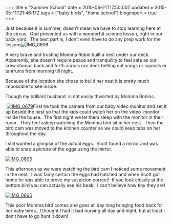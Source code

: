 +++
title = "Summer School"
date = 2010-06-21T17:50:00Z
updated = 2015-05-11T21:46:17Z
tags = ["baby birds", "home school"]
blogimport = true 
+++

Just because it is summer, doesn’t mean we have to stop learning here at the circus.&#160; God presented us with a wonderful science lesson, right in our back yard.&#160; The best part is, I don’t even have to do any prep work for the lessons![![IMG_0606](https://latc.s3.amazonaws.com/wp-content/uploads/2010/06/IMG_0606.jpg "IMG_0606")](https://latc.s3.amazonaws.com/wp-content/uploads/2010/06/IMG_0606.jpg)

 A very brave and trusting Momma Robin built a nest under our deck.&#160; Apparently, she doesn’t require peace and tranquility to feel safe as our crew stomps back and forth across our deck belting out songs or squeals or tantrums from morning till night.&#160; 

Because of the location she chose to build her nest it is pretty much impossible to see inside. 

Though my brilliant husband&#160; is not easily thwarted by Momma Robins.&#160; 

&#160;[![IMG_0679](https://latc.s3.amazonaws.com/wp-content/uploads/2010/06/IMG_0679.jpg "IMG_0679")](https://latc.s3.amazonaws.com/wp-content/uploads/2010/06/IMG_0679.jpg)First he took the camera from our baby video monitor and set it up beside the nest so that the kids could watch her on the video&#160; monitor inside the house.&#160; The first night we let them sleep with the monitor in their room.&#160; They feel asleep watching the Momma bird sit in her nest.&#160; Then the bird cam was moved to the kitchen counter so we could keep tabs on her throughout the day.&#160; 

I still wanted a glimpse of the actual eggs.&#160; Scott found a mirror and was able to snap a picture of the eggs using the mirror.&#160; 

[![IMG_0605](https://latc.s3.amazonaws.com/wp-content/uploads/2010/06/IMG_0605.jpg "IMG_0605")](https://latc.s3.amazonaws.com/wp-content/uploads/2010/06/IMG_0605.jpg) 

This afternoon as we were watching the bird cam I noticed some movement in the nest.&#160; I was fairly certain the eggs had hatched and when Scott got home he was able to prove my suspicion correct!&#160; If you look closely at the bottom bird you can actually see his beak!&#160; I can’t believe how tiny they are!

[![IMG_0665](https://latc.s3.amazonaws.com/wp-content/uploads/2010/06/IMG_0665.jpg "IMG_0665")](https://latc.s3.amazonaws.com/wp-content/uploads/2010/06/IMG_0665.jpg) 

This poor Momma bird comes and goes all day long bringing food back for her baby birds…I thought I had it bad nursing all day and night, but at least I don’t have to go hunt it down!&#160; 
